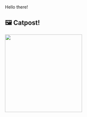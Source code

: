 Hello there!



## 🖼️ Catpost!

<sub>
    <img src="https://cdn2.thecatapi.com/images/rqyIO-Dxg.jpg" height="256">
</sub>


